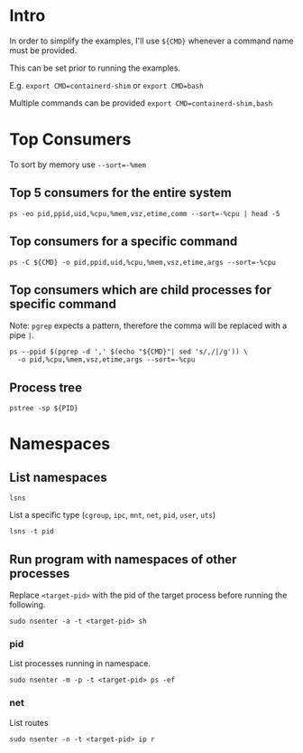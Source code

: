 # Intro
In order to simplify the examples, I'll use `${CMD}` whenever a command name must be provided.

This can be set prior to running the examples.

E.g. `export CMD=containerd-shim` or `export CMD=bash`

Multiple commands can be provided `export CMD=containerd-shim,bash`

# Top Consumers
To sort by memory use `--sort=-%mem`

## Top 5 consumers for the entire system
```
ps -eo pid,ppid,uid,%cpu,%mem,vsz,etime,comm --sort=-%cpu | head -5
```

## Top consumers for a specific command
```
ps -C ${CMD} -o pid,ppid,uid,%cpu,%mem,vsz,etime,args --sort=-%cpu
```

## Top consumers which are child processes for specific command
Note: `pgrep` expects a pattern, therefore the comma will be replaced with a pipe `|`.

```
ps --ppid $(pgrep -d ',' $(echo "${CMD}"| sed 's/,/|/g')) \
  -o pid,%cpu,%mem,vsz,etime,args --sort=-%cpu
```

## Process tree
```
pstree -sp ${PID}
```

# Namespaces
## List namespaces
```
lsns
```
List a specific type (`cgroup`, `ipc`, `mnt`, `net`, `pid`, `user`, `uts`)
```
lsns -t pid
```
## Run program with namespaces of other processes
Replace `<target-pid>` with the pid of the target process before running the following.
```
sudo nsenter -a -t <target-pid> sh
```

### pid
List processes running in namespace.
```
sudo nsenter -m -p -t <target-pid> ps -ef
```

### net
List routes
```
sudo nsenter -n -t <target-pid> ip r
```